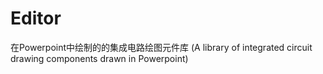 # Editor
在Powerpoint中绘制的的集成电路绘图元件库 (A library of integrated circuit drawing components drawn in Powerpoint)

